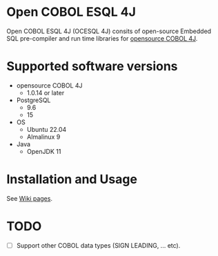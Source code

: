# Open COBOL ESQL 4J

Open COBOL ESQL 4J (OCESQL 4J) consits of open-source Embedded SQL pre-compiler and run time libraries for [opensource COBOL 4J](https://github.com/opensourcecobol/opensourcecobol4j).

# Supported software versions

* opensource COBOL 4J
  * 1.0.14 or later
* PostgreSQL
  * 9.6
  * 15
* OS
  * Ubuntu 22.04
  * Almalinux 9
* Java
  * OpenJDK 11

# Installation and Usage
See [Wiki pages](https://github.com/opensourcecobol/Open-COBOL-ESQL-4j/wiki).

# TODO
- [ ] Support other COBOL data types (SIGN LEADING, ... etc).
